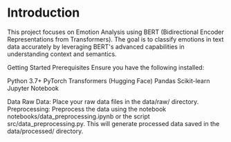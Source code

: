 # Introduction

This project focuses on Emotion Analysis using BERT (Bidirectional Encoder Representations from Transformers). The goal is to classify emotions in text data accurately by leveraging BERT's advanced capabilities in understanding context and semantics.

Getting Started
Prerequisites
Ensure you have the following installed:

Python 3.7+
PyTorch
Transformers (Hugging Face)
Pandas
Scikit-learn
Jupyter Notebook

Data
Raw Data: Place your raw data files in the data/raw/ directory.
Preprocessing: Preprocess the data using the notebook notebooks/data_preprocessing.ipynb or the script src/data_preprocessing.py. This will generate processed data saved in the data/processed/ directory.
